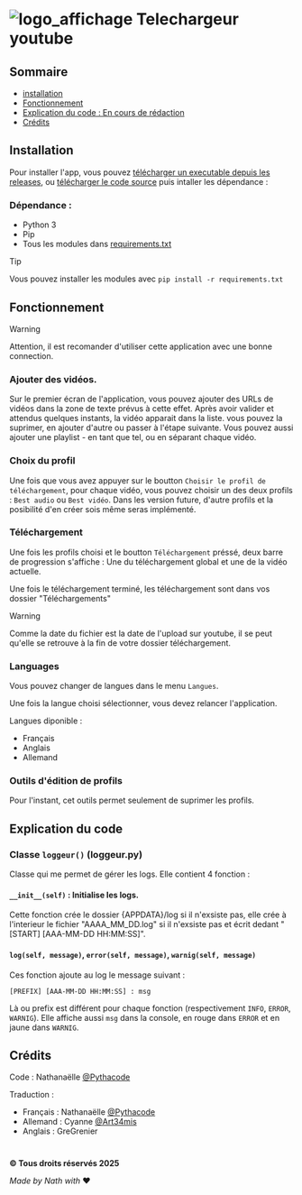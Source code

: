 # ![logo_affichage](https://github.com/user-attachments/assets/ef984914-7e06-4a17-88af-2c2e0b46bc80) Telechargeur youtube




## Sommaire

- [installation](https://github.com/Pythacode/telechargeur_youtube?tab=readme-ov-file#instalation)
- [Fonctionnement](https://github.com/Pythacode/telechargeur_youtube?tab=readme-ov-file#fonctionnement)
- [Explication du code : En cours de rédaction](https://github.com/Pythacode/telechargeur_youtube?tab=readme-ov-file#explication_du_code)
- [Crédits](https://github.com/Pythacode/telechargeur_youtube?tab=readme-ov-file#crédits)

## Installation

Pour installer l'app, vous pouvez [télécharger un executable depuis les releases](https://github.com/Pythacode/telechargeur_youtube/releases), ou [télécharger le code source](https://github.com/Pythacode/telechargeur_youtube/archive/refs/heads/main.zip) puis intaller les dépendance :

### Dépendance :

- Python 3
- Pip
- Tous les modules dans [requirements.txt](https://github.com/Pythacode/telechargeur_youtube/blob/main/requirements.txt)

> [!TIP]
> Vous pouvez installer les modules avec `pip install -r requirements.txt`

## Fonctionnement

> [!WARNING]
> Attention, il est recomander d'utiliser cette application avec une bonne connection.

### Ajouter des vidéos.

Sur le premier écran de l'application, vous pouvez ajouter des URLs de vidéos dans la zone de texte prévus à cette effet.
Après avoir valider et attendus quelques instants, la vidéo apparait dans la liste. vous pouvez la suprimer, en ajouter d'autre ou passer à l'étape suivante. Vous pouvez aussi ajouter une playlist - en tant que tel, ou en séparant chaque vidéo.

### Choix du profil

Une fois que vous avez appuyer sur le boutton `Choisir le profil de téléchargement`, pour chaque vidéo, vous pouvez choisir un des deux profils : `Best audio` ou `Best vidéo`.
Dans les version future, d'autre profils et la posibilité d'en créer sois même seras implémenté.

### Téléchargement

Une fois les profils choisi et le boutton `Téléchargement` préssé, deux barre de progression s'affiche :
Une du téléchargement global et une de la vidéo actuelle.

Une fois le téléchargement terminé, les téléchargement sont dans vos dossier "Téléchargements"

> [!WARNING]
> Comme la date du fichier est la date de l'upload sur youtube, il se peut qu'elle se retrouve à la fin de votre dossier téléchargement.

### Languages

Vous pouvez changer de langues dans le menu `Langues`.

Une fois la langue choisi sélectionner, vous devez relancer l'application.

Langues diponible :

- Français
- Anglais
- Allemand

### Outils d'édition de profils

Pour l'instant, cet outils permet seulement de suprimer les profils.

## Explication du code

### Classe `loggeur()` (loggeur.py)

Classe qui me permet de gérer les logs. Elle contient 4 fonction :

#### `__init__(self)` : Initialise les logs.

Cette fonction crée le dossier {APPDATA}/log si il n'exsiste pas, elle crée à l'interieur le fichier "AAAA_MM_DD.log" si il n'exsiste pas et écrit dedant "[START] [AAA-MM-DD HH:MM:SS]".

#### `log(self, message)`, `error(self, message)`, `warnig(self, message)`

Ces fonction ajoute au log le message suivant :

`[PREFIX] [AAA-MM-DD HH:MM:SS] : msg`

Là ou prefix est différent pour chaque fonction (respectivement `INFO`, `ERROR`, `WARNIG`).
Elle affiche aussi `msg` dans la console, en rouge dans `ERROR` et en jaune dans `WARNIG`.

## Crédits

Code : Nathanaëlle [@Pythacode](https://github.com/Pythacode/)

Traduction :
- Français : Nathanaëlle [@Pythacode](https://github.com/Pythacode/)
- Allemand : Cyanne [@Art34mis](https://github.com/Art34mis/)
- Anglais : GreGrenier

#
__© Tous droits réservés 2025__

*Made by Nath with* :heart:
